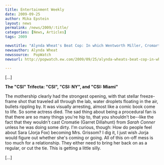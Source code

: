 ```yaml
---
title: Entertainment Weekly  
date: 2009-09-25
author: Mika Epstein
layout: news
permalink: /news/2009/:title/
categories: [News, Articles]
tags: 2009

newstitle: "Alynda Wheat's Beat Cop: In which Wentworth Miller, Cromartie, and Benjamin Button crash our sets  "
newsauthor: Alynda Wheat  
newssource:  PopWatch
newsurl: http://popwatch.ew.com/2009/09/25/alynda-wheats-beat-cop-in-which-wentworth-miller-cromartie-and-benjamin-button-crash-our-sets/  

---
```


[...]

**The "CSI" Trifecta: "CSI", "CSI: NY", and "CSI: Miami"**

The mothership clearly had the strongest opening, with that stellar freeze-frame shot that traveled all through the lab, water droplets floating in the air, bullets rippling by. It was visually arresting, almost like a comic book come to life. So some actress died. The sad thing about being a procedural fan is that there are so many things you're hip to, that you shouldn't be--like the fact that they wouldn't cast Cromatie (Garret Dillahunt) from *Sarah Conner* unless he was doing some dirty. I'm curious, though: How do people feel about Sara (Jorja Fox) becoming Mrs. Grissom? I dig it, I just wish Jorja would figure out whether she's coming or going. All of this on-off mess is too much for a relationship. They either need to bring her back on as a regular, or cut the tie. This is getting a little silly.

[...]  
